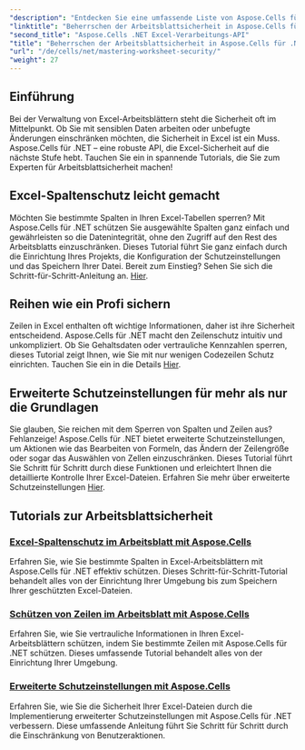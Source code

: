```yaml
---
"description": "Entdecken Sie eine umfassende Liste von Aspose.Cells für .NET-Tutorials. Lernen Sie, die Sicherheit von Arbeitsblättern mit praktischen Schritt-für-Schritt-Anleitungen zum Schutz von Excel zu meistern."
"linktitle": "Beherrschen der Arbeitsblattsicherheit in Aspose.Cells für .NET"
"second_title": "Aspose.Cells .NET Excel-Verarbeitungs-API"
"title": "Beherrschen der Arbeitsblattsicherheit in Aspose.Cells für .NET"
"url": "/de/cells/net/mastering-worksheet-security/"
"weight": 27
---
```


## Einführung

Bei der Verwaltung von Excel-Arbeitsblättern steht die Sicherheit oft im Mittelpunkt. Ob Sie mit sensiblen Daten arbeiten oder unbefugte Änderungen einschränken möchten, die Sicherheit in Excel ist ein Muss. Aspose.Cells für .NET – eine robuste API, die Excel-Sicherheit auf die nächste Stufe hebt. Tauchen Sie ein in spannende Tutorials, die Sie zum Experten für Arbeitsblattsicherheit machen!

## Excel-Spaltenschutz leicht gemacht  
Möchten Sie bestimmte Spalten in Ihren Excel-Tabellen sperren? Mit Aspose.Cells für .NET schützen Sie ausgewählte Spalten ganz einfach und gewährleisten so die Datenintegrität, ohne den Zugriff auf den Rest des Arbeitsblatts einzuschränken. Dieses Tutorial führt Sie ganz einfach durch die Einrichtung Ihres Projekts, die Konfiguration der Schutzeinstellungen und das Speichern Ihrer Datei. Bereit zum Einstieg? Sehen Sie sich die Schritt-für-Schritt-Anleitung an. [Hier](./excel-column-protection/).

## Reihen wie ein Profi sichern  
Zeilen in Excel enthalten oft wichtige Informationen, daher ist ihre Sicherheit entscheidend. Aspose.Cells für .NET macht den Zeilenschutz intuitiv und unkompliziert. Ob Sie Gehaltsdaten oder vertrauliche Kennzahlen sperren, dieses Tutorial zeigt Ihnen, wie Sie mit nur wenigen Codezeilen Schutz einrichten. Tauchen Sie ein in die Details [Hier](./protecting-rows/).

## Erweiterte Schutzeinstellungen für mehr als nur die Grundlagen  
Sie glauben, Sie reichen mit dem Sperren von Spalten und Zeilen aus? Fehlanzeige! Aspose.Cells für .NET bietet erweiterte Schutzeinstellungen, um Aktionen wie das Bearbeiten von Formeln, das Ändern der Zeilengröße oder sogar das Auswählen von Zellen einzuschränken. Dieses Tutorial führt Sie Schritt für Schritt durch diese Funktionen und erleichtert Ihnen die detaillierte Kontrolle Ihrer Excel-Dateien. Erfahren Sie mehr über erweiterte Schutzeinstellungen [Hier](./advanced-protection-settings/).

## Tutorials zur Arbeitsblattsicherheit
### [Excel-Spaltenschutz im Arbeitsblatt mit Aspose.Cells](./excel-column-protection/)
Erfahren Sie, wie Sie bestimmte Spalten in Excel-Arbeitsblättern mit Aspose.Cells für .NET effektiv schützen. Dieses Schritt-für-Schritt-Tutorial behandelt alles von der Einrichtung Ihrer Umgebung bis zum Speichern Ihrer geschützten Excel-Dateien.
### [Schützen von Zeilen im Arbeitsblatt mit Aspose.Cells](./protecting-rows/)
Erfahren Sie, wie Sie vertrauliche Informationen in Ihren Excel-Arbeitsblättern schützen, indem Sie bestimmte Zeilen mit Aspose.Cells für .NET schützen. Dieses umfassende Tutorial behandelt alles von der Einrichtung Ihrer Umgebung.
### [Erweiterte Schutzeinstellungen mit Aspose.Cells](./advanced-protection-settings/)
Erfahren Sie, wie Sie die Sicherheit Ihrer Excel-Dateien durch die Implementierung erweiterter Schutzeinstellungen mit Aspose.Cells für .NET verbessern. Diese umfassende Anleitung führt Sie Schritt für Schritt durch die Einschränkung von Benutzeraktionen.